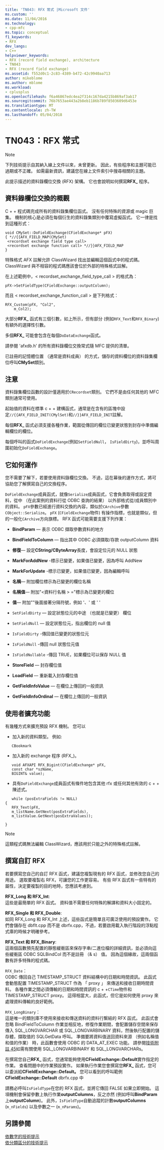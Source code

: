 ```yaml
---
title: 'TN043: RFX 常式 |Microsoft 文件'
ms.custom: ''
ms.date: 11/04/2016
ms.technology:
- cpp-mfc
ms.topic: conceptual
f1_keywords:
- RFX
dev_langs:
- C++
helpviewer_keywords:
- RFX (record field exchange), architecture
- TN043
- RFX (record field exchange)
ms.assetid: f552d0c1-2c83-4389-b472-42c9940aa713
author: mikeblome
ms.author: mblome
ms.workload:
- cplusplus
ms.openlocfilehash: f6a46867edc4ea2f314c167da4215b869af3ab17
ms.sourcegitcommit: 76b7653ae443a2b8eb1186b789f8503609d6453e
ms.translationtype: MT
ms.contentlocale: zh-TW
ms.lasthandoff: 05/04/2018
---
```

# <a name="tn043-rfx-routines"></a>TN043：RFX 常式
> [!NOTE]
>  下列技術提示自其納入線上文件以來，未曾更新。 因此，有些程序和主題可能已過期或不正確。 如需最新資訊，建議您在線上文件索引中搜尋相關的主題。  
  
 此提示描述的資料錄欄位交換 (RFX) 架構。 它也會說明如何撰寫**RFX_** 程序。  
  
## <a name="overview-of-record-field-exchange"></a>資料錄欄位交換的概觀  
 C + + 程式碼完成所有的資料錄集欄位函式。 沒有任何特殊的資源或 magic 巨集。 機制的核心是必須在每個衍生的資料錄集類別中覆寫虛擬函式。 它一律是找到這種形式：  
  
```  
void CMySet::DoFieldExchange(CFieldExchange* pFX)  
{ *//{{AFX_FIELD_MAP(CMySet)  
 <recordset exchange field type call>  
 <recordset exchange function call> *//}}AFX_FIELD_MAP  
}  
```  
  
 特殊格式 AFX 註解允許 ClassWizard 找出並編輯這個函式中的程式碼。 ClassWizard 與不相容的程式碼應該會位於外部的特殊格式註解。  
  
 在上述範例中，< recordset_exchange_field_type_call > 的格式為：  
  
```  
pFX->SetFieldType(CFieldExchange::outputColumn);
```  
  
 而且 < recordset_exchange_function_call > 是下列格式：  
  
```  
RFX_Custom(pFX, "Col2",
    m_Col2);
```  
  
 大部分**RFX_** 函式有三個引數，如上所示，但有部分 (例如`RFX_Text`和`RFX_Binary`) 有額外的選擇性引數。  
  
 多個**RFX_** 可能會包含在每個`DoDataExchange`函式。  
  
 請參閱 'afxdb.h' 的所有資料錄欄位交換常式隨 MFC 提供的清單。  
  
 已註冊的記憶體位置 （通常是資料成員） 的方式，儲存的資料欄位的資料錄集欄位呼叫**CMySet**類別。  
  
## <a name="notes"></a>注意  
 資料錄集欄位函數的設計僅適用於`CRecordset`類別。 它們不是由任何其他的 MFC 類別通常可使用。  
  
 起始值的資料在標準 c + + 建構函式，通常是在含有的區塊中設定`//{{AFX_FIELD_INIT(CMylSet)`和`//}}AFX_FIELD_INIT`註解。  
  
 每個**RFX_** 函式必須支援各種作業，範圍從傳回的欄位已變更狀態到封存中準備編輯欄位的欄位。  
  
 每個呼叫的函式`DoFieldExchange`(例如`SetFieldNull`， `IsFieldDirty`)，並呼叫周圍初始化`DoFieldExchange`。  
  
## <a name="how-does-it-work"></a>它如何運作  
 您不需要了解下，若要使用資料錄欄位交換。 不過，這在幕後的運作方式，將可協助您了解撰寫自己的交換程序。  
  
 `DoFieldExchange`成員函式，就像`Serialize`成員函式，它會負責取得或設定資料，從中 （在此案例的資料行從 ODBC 查詢的結果） 以外部格式從/成員類別中的資料。 `pFX`參數已經進行資料交換的內容，類似於`CArchive`參數`CObject::Serialize`。 `pFX` (`CFieldExchange`物件) 有操作指標，也就是類似，但的一般化`CArchive`方向旗標。 RFX 函式可能需要支援下列作業：  
  
- **BindParam** — 表示 ODBC 擷取參數資料的地方  
  
- **BindFieldToColumn** — 指出其中 ODBC 必須擷取/存款 outputColumn 資料  
  
- **修復**— 設定**CString/CByteArray**長度，會設定位元的 NULL 狀態  
  
- **MarkForAddNew** -標示已變更，如果值已變更，因為呼叫 AddNew  
  
- **MarkForUpdate** -標示已變更，如果值已變更，因為編輯呼叫  
  
- **名稱**— 附加欄位標示為已變更的欄位名稱  
  
- **名稱值**— 附加"\<資料行名稱 > ="標示為已變更的欄位  
  
- **值**— 附加""後面接著分隔符號，例如 '、' 或 ' '  
  
- `SetFieldDirty` — 設定狀態位元的中途 （也就是已變更） 欄位  
  
- `SetFieldNull` — 設定狀態位元，指出欄位的 null 值  
  
- `IsFieldDirty` -傳回值已變更的狀態位元  
  
- `IsFieldNull` -傳回 null 狀態位元值  
  
- `IsFieldNullable` -傳回 TRUE，如果欄位可以保存 NULL 值  
  
- **StoreField** — 封存欄位值  
  
- **LoadField** — 重新載入封存欄位值  
  
- **GetFieldInfoValue** — 在欄位上傳回的一般資訊  
  
- **GetFieldInfoOrdinal** — 在欄位上傳回的一般資訊  
  
## <a name="user-extensions"></a>使用者擴充功能  
 有幾種方式來擴充預設 RFX 機制。 您可以  
  
-   加入新的資料類型。 例如:   
  
 ```  
    CBookmark 
 ```  
  
-   加入新的 exchange 程序 (RFX_)。  
  
 ```  
    void AFXAPI RFX_Bigint(CFieldExchange* pFX,
    const char *szName,  
    BIGINT& value);

 ```  
  
-   具有`DoFieldExchange`成員函式有條件地包含其他 rfx 或任何其他有效的 c + + 陳述式。  
  
 ```  
    while (posExtraFields != NULL)  
 {  
    RFX_Text(pFX,
    m_listName.GetNext(posExtraFields),   
    m_listValue.GetNext(posExtraValues));

 }  
 ```  
  
> [!NOTE]
>  這類程式碼無法編輯 ClassWizard，應該用於只能之外的特殊格式註解。  
  
## <a name="writing-a-custom-rfx"></a>撰寫自訂 RFX  
 若要撰寫您自己的自訂 RFX 函式，建議您複製現有的 RFX 函式，並修改您自己的用途。 選取要複製右 RFX，可讓您的工作更容易。 有些 RFX 函式有一些特有的屬性，決定要複製的目的地時，您應該考慮到。  
  
 **RFX_Long 和 RFX_Int**:  
 這些是最簡單的 RFX 函式。 資料值不需要任何特殊的解譯和資料大小固定的。  
  
 **RFX_Single 和 RFX_Double**:  
 如同 RFX_Long 和 RFX_Int 上述，這些函式是簡單且可廣泛使用的預設實作。 它們會儲存在 dbflt.cpp 而不是 dbrfx.cpp，不過，若要啟用載入執行階段的浮點程式庫的時候才明確參考。  
  
 **RFX_Text 和 RFX_Binary**:  
 這兩個函數預先配置的靜態緩衝區來保存字串/二進位檔的詳細資訊，並必須向這些緩衝區 ODBC SQLBindCol 而不是註冊 （& s） 值。 因為這個緣故，這兩個函數有許多特殊的程式碼。  
  
 `RFX_Date`：  
 ODBC 傳回自己 TIMESTAMP_STRUCT 資料結構中的日期和時間資訊。 此函式會動態配置 TIMESTAMP_STRUCT 作為 「 proxy 」 來傳送和接收日期時間資料。 各種作業之間必須傳輸的日期和時間資訊的 c + +`CTime`物件和 TIMESTAMP_STRUCT proxy。 這得相當大，此函式，但它是如何使用 proxy 來處理資料傳輸的良好範例。  
  
 `RFX_LongBinary`：  
 這是唯一的類別庫不使用來接收和傳送資料的資料行繫結的 RFX 函式。 此函式會忽略 BindFieldToColumn 作業並相反地，修復作業期間，會配置儲存空間來保存傳入 SQL_LONGVARCHAR 或 SQL_LONGVARBINARY 資料，然後執行配置的儲存體，擷取值的 SQLGetData 呼叫。 準備要將資料值送回資料來源 （例如名稱值和值的作業） 時，此函數會使用 ODBC 的 DATA_AT_EXEC 功能。 請參閱[技術附註 45](../mfc/tn045-mfc-database-support-for-long-varchar-varbinary.md)如需有關使用 SQL_LONGVARBINARY 和 SQL_LONGVARCHARs。  
  
 在撰寫您自己**RFX_** 函式，您通常能夠使用**CFieldExchange::Default**實作指定的作業。 查看問題中的作業預設實作。 如果執行作業您會撰寫您**RFX_** 函式，您可以委派給**CFieldExchange::Default。** 您可以看到的呼叫範例**CFieldExchange::Default** dbrfx.cpp 中  
  
 請務必呼叫`IsFieldType`在您的 RFX 函式，並將它傳回 FALSE 如果立即開始。 這項機制會保留參數上執行作業**outputColumns**，反之亦然 (例如呼叫**BindParam**上**outputColumn**)。 此外，`IsFieldType`自動追蹤的計數**outputColumns** (`m_nFields`) 以及參數之一 (`m_nParams`)。  
  
## <a name="see-also"></a>另請參閱  
 [依數字的技術提示](../mfc/technical-notes-by-number.md)   
 [依分類區分的技術提示](../mfc/technical-notes-by-category.md)

